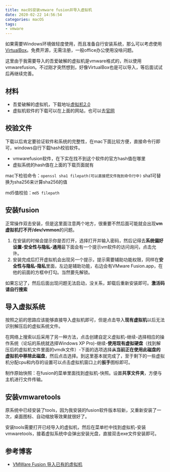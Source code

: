 ```yaml
---
title: macOS安装vmware fusion并导入虚拟机
date: 2020-02-22 14:56:54
categories: macOS
tags:
- vmware
---
```


如果需要Windows环境做轻度使用，而且准备自行安装系统，那么可以考虑使用[VirtualBox](https://www.virtualbox.org)。免费开源，无需注册，一般office办公使用没啥问题。

这里由于我需要导入的吾爱破解的虚拟机是vmware格式的，所以使用vmwarefusion。不过刚才突然想到，好像VirtualBox也是可以导入，等后面试试后再继续完善。

<!--more-->

## 材料

- 吾爱破解的虚拟机，下载地址[虚拟机2.0](https://www.52pojie.cn/thread-661779-1-1.html)
- 虚拟机软件的下载可以在上面的网站，也可以去[官网](https://www.vmware.com/cn/products/fusion/fusion-evaluation.html)

## 校验文件

下载以后肯定要验证软件和系统的完整性，在mac下面比较方便，直接命令行即可，windows自行下载hash校验软件。

- vmwarefusion软件，在下实在找不到这个软件的官方hash值在哪里
- 虚拟系统的hash值在上面的下载页面就有

mac下检验命令：`openssl sha1 filepath(可以直接把文件拖到命令行中)` sha1可替换为sha256来计算sha256的值

md5值校验：`md5 filepath`

## 安装fusion

正常操作双击安装，但是这里面注意两个地方，很重要不然后面可能就会出现**vm虚拟机打不开/dev/vmmon**的问题。

1. 在安装的时候会提示你是否打开，选择打开并输入密码，然后记得去**系统偏好设置-安全性与隐私-通用**最下面会有一个提示vm软件的访问询问，点击允许。
2. 安装完成后打开虚拟机会出现另一个提示，提示需要辅助功能权限，同样在**安全性与隐私-隐私**里面，左边是辅助功能，右边会有VMware Fusion.app，在他的前面的方框中打勾。当然要先解锁。

如果忘记了，然后后面出现问题无法启动，没关系，卸载后重新安装即可。**激活码请自行搜索**

## 导入虚拟系统

按照之前的思路应该能够直接导入虚拟机即可，但是点击导入**现有虚拟机**以后无法识别解压后的虚拟系统文件。

在网络上搜索以后采用了另一种方法，点击创建自定义虚拟机-继续-选择相应的操作系统（论坛的系统就选择Windows XP Pro)-继续-**使用现有虚拟硬盘**（找到解压后的虚拟机文件里面的vmdk文件）-下面的选项选择**从当前正在使用此磁盘的虚拟机中移除此磁盘**，然后点击选择。到这里基本就完成了，至于剩下的一些虚拟机分配cpu和内存的设置可以点击虚拟机窗口上的**扳手**图标即可。

制作原始快照：在fusion的菜单里面找到虚拟机-快照。设置**共享文件夹**，方便与主机进行文件传输。

## 安装vmwaretools

原系统中已经安装了tools，因为我安装的fusion软件版本较新，又重新安装了一次，桌面图标、自动缩放等效果就很好了。

安装tools需要打开已经导入的虚拟机，然后在菜单栏中找到虚拟机-安装vmwaretools，接着虚拟系统中会弹出安装光盘，直接双击exe文件安装即可。

## 参考博客

- [VMWare Fusion 导入已有的虚拟机](https://blog.csdn.net/u014028317/article/details/97311660)

